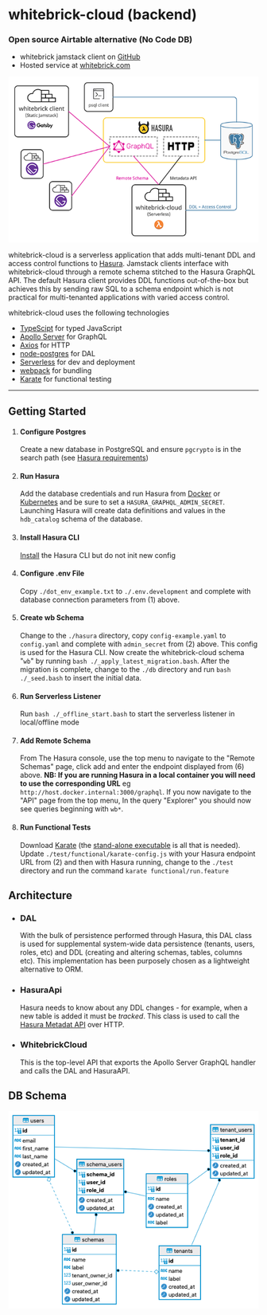 # whitebrick-cloud (backend)
### Open source Airtable alternative (No Code DB)
- whitebrick jamstack client on [GitHub](https://github.com/whitebrick/whitebrick)
- Hosted service at [whitebrick.com](https://whitebrick.com)

![whitebrick-cloud system diagram](doc/whitebrick-diagram.png)

whitebrick-cloud is a serverless application that adds multi-tenant DDL and access control functions to [Hasura](https://github.com/hasura/graphql-engine).
Jamstack clients interface with whitebrick-cloud through a remote schema stitched to the Hasura GraphQL API. The default Hasura client provides DDL functions out-of-the-box
but achieves this by sending raw SQL to a schema endpoint which is not practical for multi-tenanted applications with varied access control.

whitebrick-cloud uses the following technologies
- [TypeScipt](https://github.com/microsoft/TypeScript) for typed JavaScript
- [Apollo Server](https://github.com/apollographql/apollo-server) for GraphQL
- [Axios](https://github.com/axios/axios) for HTTP
- [node-postgres](https://node-postgres.com/) for DAL
- [Serverless](https://github.com/serverless/serverless) for dev and deployment
- [webpack](https://github.com/webpack/webpack) for bundling
- [Karate](https://github.com/intuit/karate) for functional testing

---

## Getting Started

1. #### Configure Postgres
    Create a new database in PostgreSQL and ensure `pgcrypto` is in the search path (see [Hasura requirements](https://hasura.io/docs/latest/graphql/core/deployment/postgres-requirements.html))

2. #### Run Hasura
    Add the database credentials and run Hasura from [Docker](https://hasura.io/docs/latest/graphql/core/deployment/deployment-guides/docker.html#deployment-docker)
or [Kubernetes](https://hasura.io/docs/latest/graphql/core/deployment/deployment-guides/kubernetes.html#deploy-kubernetes) and be sure to set a `HASURA_GRAPHQL_ADMIN_SECRET`.
Launching Hasura will create data definitions and values in the `hdb_catalog` schema of the database. 

3. #### Install Hasura CLI
    [Install](https://hasura.io/docs/latest/graphql/core/hasura-cli/install-hasura-cli.html#install-hasura-cli) the Hasura CLI but do not init new config

4. #### Configure .env File
    Copy `./dot_env_example.txt` to `./.env.development` and complete with database connection parameters from (1) above.

5. #### Create wb Schema
    Change to the `./hasura` directory, copy `config-example.yaml` to `config.yaml` and complete with `admin_secret` from (2) above.
    This config is used for the Hasura CLI.
    Now create the whitebrick-cloud schema "`wb`" by running `bash ./_apply_latest_migration.bash`.
    After the migration is complete, change to the `./db` directory and run `bash ./_seed.bash` to insert the initial data.

6. #### Run Serverless Listener
    Run `bash ./_offline_start.bash` to start the serverless listener in local/offline mode

7. #### Add Remote Schema
    From The Hasura console, use the top menu to navigate to the "Remote Schemas" page, click add and enter the endpoint displayed from (6) above.
    **NB: If you are running Hasura in a local container you will need to use the corresponding URL** eg `http://host.docker.internal:3000/graphql`.
    If you now navigate to the "API" page from the top menu, In the query "Explorer" you should now see queries beginning with `wb*`. 

8. #### Run Functional Tests
    Download [Karate](https://github.com/intuit/karate#getting-started) (the [stand-alone executable](https://github.com/intuit/karate/wiki/ZIP-Release) is all that is needed).
    Update `./test/functional/karate-config.js` with your Hasura endpoint URL from (2) and then with Hasura running, change to the `./test` directory and run the command `karate functional/run.feature`

## Architecture

- ### DAL 
    With the bulk of persistence performed through Hasura, this DAL class is used for supplemental system-wide data persistence (tenants, users, roles, etc) and DDL (creating and altering schemas, tables, columns etc). This implementation has been purposely chosen as a lightweight alternative to ORM.

- ### HasuraApi
    Hasura needs to know about any DDL changes - for example, when a new table is added it must be _tracked_. This class is used to call the [Hasura Metadat API](https://hasura.io/docs/latest/graphql/core/api-reference/metadata-api/index.html) over HTTP.

- ### WhitebrickCloud
    This is the top-level API that exports the Apollo Server GraphQL handler and calls the DAL and HasuraAPI.

## DB Schema

![whitebrick-cloud DB ERD](doc/whitebrick-db-erd.png)
